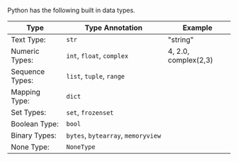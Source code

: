 Python has the following built in data types.

| Type            | Type Annotation                    | Example              |
| --------------- | ---------------------------------- | -------------------- |
| Text Type:      | `str`                              | "string"             |
| Numeric Types:  | `int`, `float`, `complex`          | 4, 2.0, complex(2,3) |
| Sequence Types: | `list`, `tuple`, `range`           |                      |
| Mapping Type:   | `dict`                             |                      |
| Set Types:      | `set`, `frozenset`                 |                      |
| Boolean Type:   | `bool`                             |                      |
| Binary Types:   | `bytes`, `bytearray`, `memoryview` |                      |
| None Type:      | `NoneType`                         |                      |

